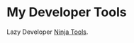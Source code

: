 # My Developer Tools
Lazy Developer [Ninja Tools](https://github.com/markusoft/dev-tools/raw/main/Developer%20Swiss%20Army%20Tools.zip).